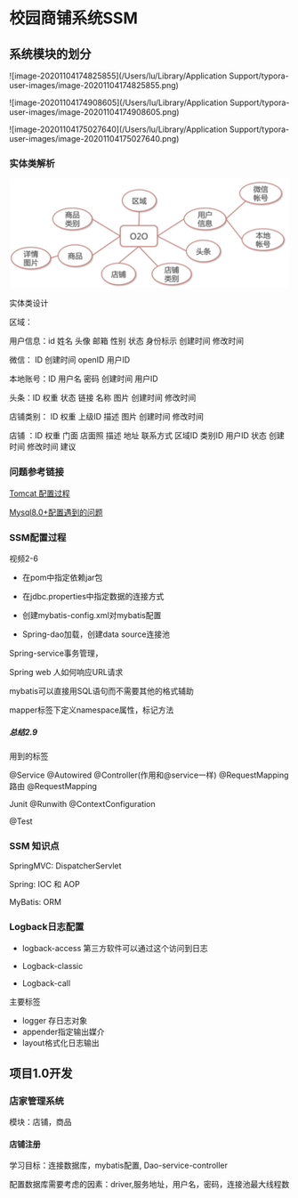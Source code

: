 # 校园商铺系统SSM

## 系统模块的划分

![image-20201104174825855](/Users/lu/Library/Application Support/typora-user-images/image-20201104174825855.png)

![image-20201104174908605](/Users/lu/Library/Application Support/typora-user-images/image-20201104174908605.png)

![image-20201104175027640](/Users/lu/Library/Application Support/typora-user-images/image-20201104175027640.png)

### 实体类解析

![image-20201105163316990](public/项目介绍/image-20201105163316990.png)

实体类设计

区域：

用户信息：id  姓名 头像 邮箱 性别 状态 身份标示 创建时间 修改时间

微信： ID 创建时间 openID 用户ID 

本地账号：ID 用户名 密码 创建时间 用户ID

头条：ID 权重 状态 链接 名称 图片 创建时间 修改时间

店铺类别： ID 权重 上级ID 描述 图片 创建时间 修改时间

店铺 ：ID 权重 门面 店面照 描述 地址 联系方式 区域ID 类别ID 用户ID 状态 创建时间 修改时间 建议

### 问题参考链接

[Tomcat 配置过程]( https://blog.csdn.net/GouGe_CSDN/article/details/105477849)

[Mysql8.0+配置遇到的问题](https://blog.csdn.net/qq_41464283/article/details/105661884?utm_medium=distribute.pc_relevant.none-task-blog-BlogCommendFromMachineLearnPai2-3.channel_param&depth_1-utm_source=distribute.pc_relevant.none-task-blog-BlogCommendFromMachineLearnPai2-3.channel_param)

### SSM配置过程

视频2-6

* 在pom中指定依赖jar包

* 在jdbc.properties中指定数据的连接方式
* 创建mybatis-config.xml对mybatis配置
* Spring-dao加载，创建data source连接池

Spring-service事务管理，

Spring web 人如何响应URL请求

mybatis可以直接用SQL语句而不需要其他的格式辅助

mapper标签下定义namespace属性，标记方法

##### 总结2.9

用到的标签

@Service @Autowired @Controller(作用和@service一样) @RequestMapping路由 @RequestMapping

Junit @Runwith @ContextConfiguration

@Test

### SSM 知识点

SpringMVC: DispatcherServlet

Spring: IOC 和 AOP

MyBatis: ORM



### Logback日志配置

* logback-access 第三方软件可以通过这个访问到日志

* Logback-classic 
* Logback-call

主要标签

* logger 存日志对象
* appender指定输出媒介
* layout格式化日志输出

## 项目1.0开发

### 店家管理系统

模块：店铺，商品

#### 店铺注册

学习目标：连接数据库，mybatis配置, Dao-service-controller

配置数据库需要考虑的因素：driver,服务地址，用户名，密码，连接池最大线程数



